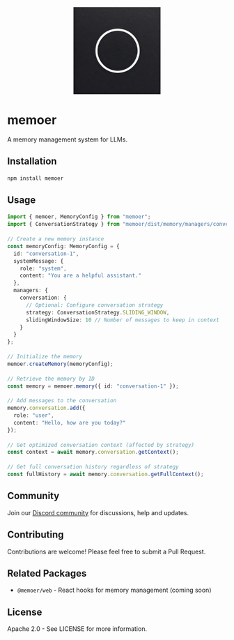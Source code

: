 <div align="center">
<img src="https://raw.githubusercontent.com/GeLi2001/memoer/main/assets/memoer.webp" alt="Memoer" width="200"/>
</div>

# memoer

A memory management system for LLMs.

## Installation

```bash
npm install memoer
```

## Usage

```typescript
import { memoer, MemoryConfig } from "memoer";
import { ConversationStrategy } from "memoer/dist/memory/managers/conversation/types";

// Create a new memory instance
const memoryConfig: MemoryConfig = {
  id: "conversation-1",
  systemMessage: {
    role: "system",
    content: "You are a helpful assistant."
  },
  managers: {
    conversation: {
      // Optional: Configure conversation strategy
      strategy: ConversationStrategy.SLIDING_WINDOW,
      slidingWindowSize: 10 // Number of messages to keep in context
    }
  }
};

// Initialize the memory
memoer.createMemory(memoryConfig);

// Retrieve the memory by ID
const memory = memoer.memory({ id: "conversation-1" });

// Add messages to the conversation
memory.conversation.add({
  role: "user",
  content: "Hello, how are you today?"
});

// Get optimized conversation context (affected by strategy)
const context = await memory.conversation.getContext();

// Get full conversation history regardless of strategy
const fullHistory = await memory.conversation.getFullContext();
```

## Community

Join our [Discord community](https://discord.gg/pNkEk4b4TW) for discussions, help and updates.

## Contributing

Contributions are welcome! Please feel free to submit a Pull Request.

## Related Packages

- `@memoer/web` - React hooks for memory management (coming soon)

## License

Apache 2.0 - See LICENSE for more information.

